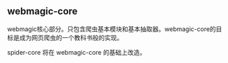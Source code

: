webmagic-core
-------
webmagic核心部分。只包含爬虫基本模块和基本抽取器。webmagic-core的目标是成为网页爬虫的一个教科书般的实现。

spider-core 将在 webmagic-core 的基础上改造。
